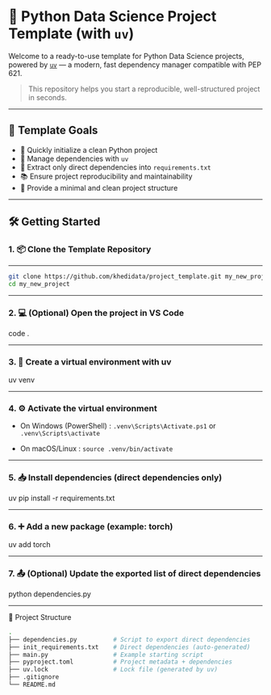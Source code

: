 # 🧪 Python Data Science Project Template (with `uv`)

Welcome to a ready-to-use template for Python Data Science projects, powered by [`uv`](https://github.com/astral-sh/uv) — a modern, fast dependency manager compatible with PEP 621.

> This repository helps you start a reproducible, well-structured project in seconds.

---

## 📌 Template Goals

- 🚀 Quickly initialize a clean Python project
- 🧩 Manage dependencies with `uv`
- 🔁 Extract only direct dependencies into `requirements.txt`
- 📚 Ensure project reproducibility and maintainability
- 🧼 Provide a minimal and clean project structure

---

## 🛠️ Getting Started

### 1. 📦 Clone the Template Repository

___

```bash
git clone https://github.com/khedidata/project_template.git my_new_project
cd my_new_project
```
***

### 2. 💻 (Optional) Open the project in VS Code
code .

***

### 3. 🐍 Create a virtual environment with uv
uv venv

***

### 4. ⚙️ Activate the virtual environment
- On Windows (PowerShell) : `.venv\Scripts\Activate.ps1` or `.venv\Scripts\activate`

- On macOS/Linux : `source .venv/bin/activate`

***

### 5. 📥 Install dependencies (direct dependencies only)
uv pip install -r requirements.txt

***

### 6. ➕ Add a new package (example: torch)
uv add torch

***

### 7. 📤 (Optional) Update the exported list of direct dependencies
python dependencies.py

---

🧾 Project Structure

```bash
.
├── dependencies.py          # Script to export direct dependencies
├── init_requirements.txt    # Direct dependencies (auto-generated)
├── main.py                  # Example starting script
├── pyproject.toml           # Project metadata + dependencies
├── uv.lock                  # Lock file (generated by uv)
├── .gitignore
└── README.md
```



